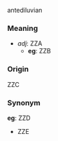 antediluvian
### Meaning
+ _adj_: ZZA
    + __eg__: ZZB

### Origin

ZZC

### Synonym

__eg__: ZZD

+ ZZE


